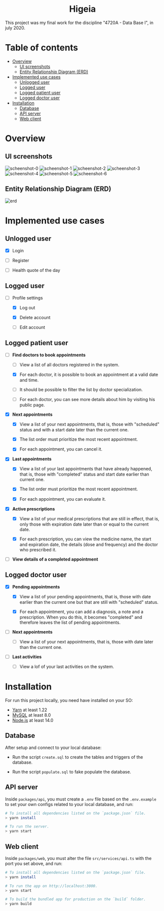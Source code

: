 <h1 align="center">Higeia</h1>
This project was my final work for the discipline "4720A - Data Base I", in july 2020.

# Table of contents

- [Overview](#overview)
  - [UI screenshots](#ui-screenshots)
  - [Entity Relationship Diagram (ERD)](#entity-relationship-diagram-erd)
- [Implemented use cases](#implemented-use-cases)
  - [Unlogged user](#unlogged-user)
  - [Logged user](#logged-user)
  - [Logged patient user](#logged-patient-user)
  - [Logged doctor user](#logged-doctor-user)
- [Installation](#installation)
  - [Database](#database)
  - [API server](#api-server)
  - [Web client](#web-client)

# Overview

## UI screenshots

![scheenshot-0](./images/screenshot-0.png)
![scheenshot-1](./images/screenshot-1.png)
![scheenshot-2](./images/screenshot-2.png)
![scheenshot-3](./images/screenshot-3.png)
![scheenshot-4](./images/screenshot-4.png)
![scheenshot-5](./images/screenshot-5.png)
![scheenshot-6](./images/screenshot-6.png)

## Entity Relationship Diagram (ERD)

![erd](./images/erd.png)

# Implemented use cases

## Unlogged user

- [x] Login

- [ ] Register

- [ ] Health quote of the day

## Logged user

- [ ] Profile settings

  - [x] Log out

  - [x] Delete account

  - [ ] Edit account

## Logged patient user

- [ ] **Find doctors to book appointments**

  - [ ] View a list of all doctors registered in the system.

  - [x] For each doctor, it is possible to book an appointment at a valid date and time.

  - [ ] It should be possible to filter the list by doctor specialization.

  - [ ] For each doctor, you can see more details about him by visiting his public page.

- [x] **Next appointments**

  - [x] View a list of your next appointments, that is, those with "scheduled" status and with a start date later than the current one.

  - [x] The list order must prioritize the most recent appointment.

  - [x] For each appointment, you can cancel it.

- [x] **Last appointments**

  - [x] View a list of your last appointments that have already happened, that is, those with "completed" status and start date earlier than current one.

  - [x] The list order must prioritize the most recent appointment.

  - [x] For each appointment, you can evaluate it.

- [x] **Active prescriptions**

  - [x] View a list of your medical prescriptions that are still in effect, that is, only those with expiration date later than or equal to the current date.

  - [x] For each prescription, you can view the medicine name, the start and expiration date, the details (dose and frequency) and the doctor who prescribed it.

- [ ] **View details of a completed appointment**

## Logged doctor user

- [x] **Pending appointments**

  - [x] View a list of your pending appointments, that is, those with date earlier than the current one but that are still with "scheduled" status.

  - [x] For each appointment, you can add a diagnosis, a note and a prescription. When you do this, it becomes "completed" and therefore leaves the list of pending appointments.

- [ ] **Next appointments**

  - [ ] View a list of your next appointments, that is, those with date later than the current one.

- [ ] **Last activities**

  - [ ] View a lof of your last activities on the system.



# Installation

For run this project locally, you need have installed on your SO:

- [Yarn](https://classic.yarnpkg.com/en/docs/install) at least 1.22
- [MySQL](https://dev.mysql.com/doc/refman/8.0/en/installing.html) at least 8.0
- [Node.js](https://nodejs.org/en/download/) at least 14.0

## Database

<!-- mysql --user=root --password=123456789 --database=higeia -->

After setup and connect to your local database:

  - Run the script `create.sql` to create the tables and triggers of the database.

  - Run the script `populate.sql` to fake populate the database.

## API server

Inside `packages/api`, you must create a `.env` file based on the `.env.example` to set your own configs related to your local database, and run:

```bash
# To install all dependencies listed on the `package.json` file.
> yarn install

# To run the server.
> yarn start
```

## Web client

Inside `packages/web`, you must alter the file `src/services/api.ts` with the port you set above, and run:

```bash
# To install all dependencies listed on the `package.json` file.
> yarn install

# To run the app on http://localhost:3000.
> yarn start

# To build the bundled app for production on the `build` folder.
> yarn build
```
